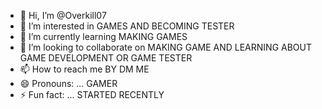 - 👋 Hi, I’m @Overkill07
- 👀 I’m interested in GAMES AND BECOMING TESTER
- 🌱 I’m currently learning MAKING GAMES
- 💞️ I’m looking to collaborate on MAKING GAME AND LEARNING ABOUT GAME DEVELOPMENT OR GAME TESTER
- 📫 How to reach me BY DM ME
- 😄 Pronouns: ... GAMER
- ⚡ Fun fact: ... STARTED RECENTLY

<!---
Overkill07/Overkill07 is a ✨ special ✨ repository because its `README.md` (this file) appears on your GitHub profile.
You can click the Preview link to take a look at your changes.
--->
